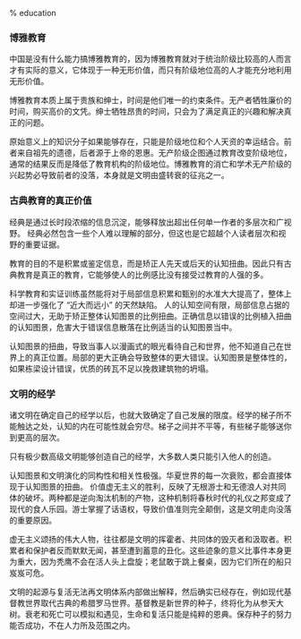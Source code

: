 % education

### 博雅教育

中国是没有什么能力搞博雅教育的，因为博雅教育就对于统治阶级比较高的人而言才有实际的意义，它体现于一种无形价值，而只有阶级地位高的人才能充分地利用无形价值。

博雅教育本质上属于贵族和绅士，时间是他们唯一的约束条件。无产者牺牲廉价的时间，购买高价的文凭。绅士牺牲昂贵的时间，只会为了满足真正的兴趣和解决真正的问题。

原始意义上的知识分子如果能够存在，只能是阶级地位和个人天资的幸运结合。前者来自祖先的遗德，后者源于上帝的恩惠。无产阶级企图通过教育改变阶级地位，通常的结果反而是降低了教育机构的阶级地位。博雅教育的消亡和学术无产阶级的兴起势必导致前者的没落，本身就是文明由盛转衰的征兆之一。

### 古典教育的真正价值

经典是通过长时段浓缩的信息沉淀，能够释放出超出任何单一作者的多层次和广视野。
经典必然包含一些个人难以理解的部分，但这也是它超越个人读者层次和视野的重要证据。

教育的目的不是积累或鉴定信息，而是矫正人先天或后天的认知扭曲。因此只有古典教育是真正的教育，它能够使人的比例感比没有接受过教育的人强的多。

科学教育和实证训练虽然能将对于局部信息积累和甄别的水准大大提高了，整体上却进一步强化了 “近大而远小” 的天然缺陷。
人的认知空间有限，局部信息占据的空间过大，无助于矫正整体认知图景的比例扭曲。正确信息以错误的比例植入扭曲的认知图景，危害大于错误信息散落在比例适当的认知图景当中。

认知图景的扭曲，导致当事人以漫画式的眼光看待自己和世界，他不知道自己在世界上的真正位置。局部的更大正确会导致整体的更大错误。认知图景是整体性的，如果栋梁设计错误，优质的砖瓦不足以挽救建筑物的坍塌。

### 文明的经学

诸文明在确定自己的经学以后，也就大致确定了自己发展的限度。经学的梯子所不能触达之处，认知的内在可能性就会穷尽。梯子之间并不平等，有些梯子能够送你到更高的层次。

只有极少数高级文明能够创造自己的经学，大多数人类只能引入他人的创造。

认知图景和文明演化的同构性和相关性极强。华夏世界的每一次衰败，都会直接体现于认知图景的扭曲。
价值虚无主义的胜利，反映了无根游士和无德浪人对共同体的破坏。两种都是逆向淘汰机制的产物，这种机制将春秋时代的礼仪之邦变成了现代的食人乐园。游士掌握了话语权，导致价值准则完全颠倒，这是文明走向没落的重要原因。

虚无主义颂扬的伟大人物，往往都是文明的挥霍者、共同体的毁灭者和汲取者。积累者和保护者反而默默无闻，甚至遭到蓄意的丑化。这些迹象的意义比事件本身更为重大，因为秃鹰不会在活人头上盘旋；老鼠敢于跳上餐桌，因为它们所在的船只岌岌可危。

文明的起源与复活无法再文明体系内部做出解释，然后确实已经存在，例如现代基督教世界取代古典的希腊罗马世界。基督教是新世界的种子，终将化为从参天大树。衰老和死亡可以模拟和遇见，生命和复活只能是纯粹的恩典。保存种子的努力能否成功，不在人力所及范围之内。
